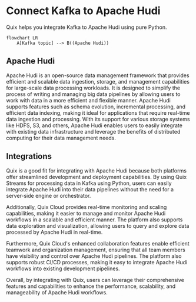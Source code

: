 # Connect Kafka to Apache Hudi

Quix helps you integrate Kafka to Apache Hudi using pure Python.

```mermaid
flowchart LR
    A[Kafka topic] --> B((Apache Hudi))
```

## Apache Hudi

Apache Hudi is an open-source data management framework that provides efficient and scalable data ingestion, storage, and management capabilities for large-scale data processing workloads. It is designed to simplify the process of writing and managing big data pipelines by allowing users to work with data in a more efficient and flexible manner. Apache Hudi supports features such as schema evolution, incremental processing, and efficient data indexing, making it ideal for applications that require real-time data ingestion and processing. With its support for various storage systems like HDFS, S3, and others, Apache Hudi enables users to easily integrate with existing data infrastructure and leverage the benefits of distributed computing for their data management needs.

## Integrations

Quix is a good fit for integrating with Apache Hudi because both platforms offer streamlined development and deployment capabilities. By using Quix Streams for processing data in Kafka using Python, users can easily integrate Apache Hudi into their data pipelines without the need for a server-side engine or orchestrator.

Additionally, Quix Cloud provides real-time monitoring and scaling capabilities, making it easier to manage and monitor Apache Hudi workflows in a scalable and efficient manner. The platform also supports data exploration and visualization, allowing users to query and explore data processed by Apache Hudi in real-time.

Furthermore, Quix Cloud's enhanced collaboration features enable efficient teamwork and organization management, ensuring that all team members have visibility and control over Apache Hudi pipelines. The platform also supports robust CI/CD processes, making it easy to integrate Apache Hudi workflows into existing development pipelines.

Overall, by integrating with Quix, users can leverage their comprehensive features and capabilities to enhance the performance, scalability, and manageability of Apache Hudi workflows.

